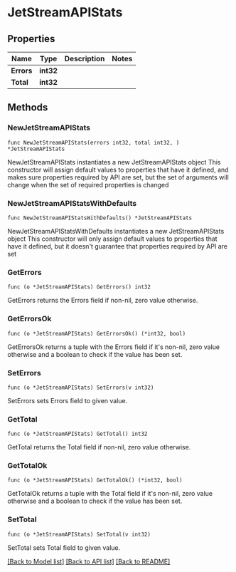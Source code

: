 # JetStreamAPIStats

## Properties

Name | Type | Description | Notes
------------ | ------------- | ------------- | -------------
**Errors** | **int32** |  | 
**Total** | **int32** |  | 

## Methods

### NewJetStreamAPIStats

`func NewJetStreamAPIStats(errors int32, total int32, ) *JetStreamAPIStats`

NewJetStreamAPIStats instantiates a new JetStreamAPIStats object
This constructor will assign default values to properties that have it defined,
and makes sure properties required by API are set, but the set of arguments
will change when the set of required properties is changed

### NewJetStreamAPIStatsWithDefaults

`func NewJetStreamAPIStatsWithDefaults() *JetStreamAPIStats`

NewJetStreamAPIStatsWithDefaults instantiates a new JetStreamAPIStats object
This constructor will only assign default values to properties that have it defined,
but it doesn't guarantee that properties required by API are set

### GetErrors

`func (o *JetStreamAPIStats) GetErrors() int32`

GetErrors returns the Errors field if non-nil, zero value otherwise.

### GetErrorsOk

`func (o *JetStreamAPIStats) GetErrorsOk() (*int32, bool)`

GetErrorsOk returns a tuple with the Errors field if it's non-nil, zero value otherwise
and a boolean to check if the value has been set.

### SetErrors

`func (o *JetStreamAPIStats) SetErrors(v int32)`

SetErrors sets Errors field to given value.


### GetTotal

`func (o *JetStreamAPIStats) GetTotal() int32`

GetTotal returns the Total field if non-nil, zero value otherwise.

### GetTotalOk

`func (o *JetStreamAPIStats) GetTotalOk() (*int32, bool)`

GetTotalOk returns a tuple with the Total field if it's non-nil, zero value otherwise
and a boolean to check if the value has been set.

### SetTotal

`func (o *JetStreamAPIStats) SetTotal(v int32)`

SetTotal sets Total field to given value.



[[Back to Model list]](../README.md#documentation-for-models) [[Back to API list]](../README.md#documentation-for-api-endpoints) [[Back to README]](../README.md)


